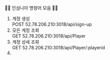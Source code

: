 👨‍🏫  인섬니아 명령어 모음 👨‍🏫
1. 계정 생성<br>
    POST 52.78.206.210:3018/api/sign-up<br>
2. 모든 계정 조회<br>
    GET 52.78.206.210:3018/api/Player<br>
3. 계정 상세 조회<br>
    GET 52.78.206.210:3018/api/Player/:playerid<br>
4. 


